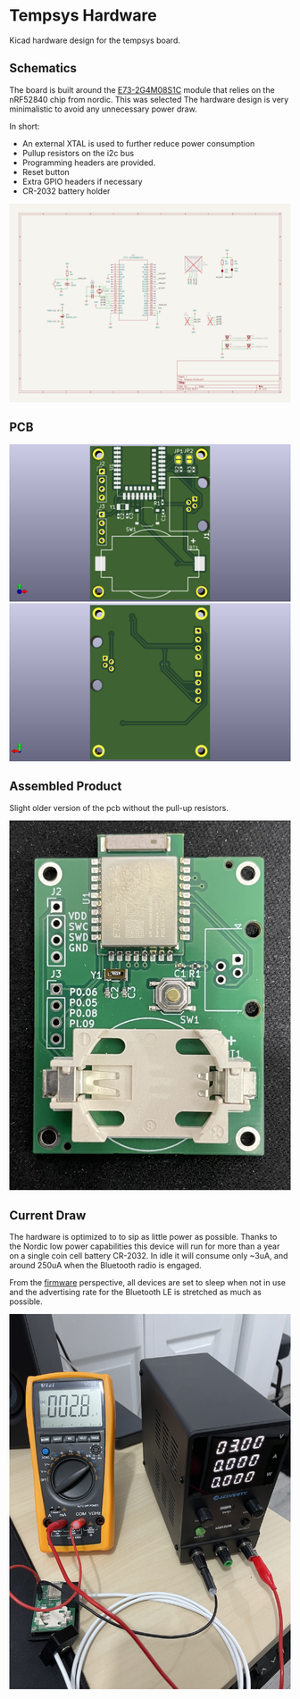 <!-- vim: set tw=80: -->

# Tempsys Hardware

Kicad hardware design for the tempsys board.

## Schematics

The board is built around the [E73-2G4M08S1C](https://www.cdebyte.com/products/E73-2G4M08S1C)
module that relies on the nRF52840 chip from nordic. This was selected
The hardware design is very minimalistic to avoid any unnecessary power draw.

In short:

- An external XTAL is used to further reduce power consumption
- Pullup resistors on the i2c bus
- Programming headers are provided.
- Reset button
- Extra GPIO headers if necessary
- CR-2032 battery holder

![Schematics](./assets/schematics.png)

## PCB

![PCB Top](./assets/pcb-top.png)
![PCB Bottom](./assets/pcb-bottom.png)

## Assembled Product

Slight older version of the pcb without the pull-up resistors.

![PCB Assembled](./assets/assembled.jpg)

## Current Draw

The hardware is optimized to to sip as little power as possible.
Thanks to the Nordic low power capabilities this device will run for more than
a year on a single coin cell battery CR-2032. In idle it will consume only ~3uA,
and around 250uA when the Bluetooth radio is engaged.

From the [firmware](https://github.com/fabiojmendes/tempsys-firmware)
perspective, all devices are set to sleep when not in use and
the advertising rate for the Bluetooth LE is stretched as much as possible.

![Current Draw](./assets/current-draw.jpg)
